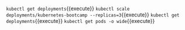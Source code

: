 `kubectl get deployments`{{execute}}
`kubectl scale deployments/kubernetes-bootcamp --replicas=3`{{execute}}
`kubectl get deployments`{{execute}}
`kubectl get pods -o wide`{{execute}} 
